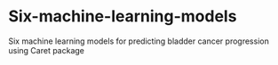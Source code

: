 # Six-machine-learning-models
Six machine learning models for predicting bladder cancer progression using Caret package
